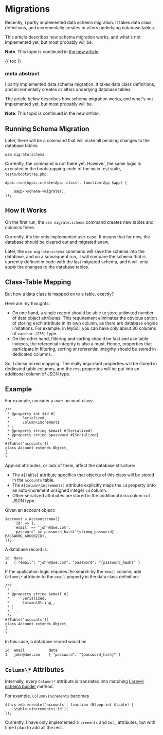 # Migrations

Recently, I partly implemented data schema migration. It takes data class definitions, and incrementally creates or alters underlying database tables.

This article describes how schema migration works, and what's not implemented yet, but most probably will be.

**Note**. This topic is continued in [the new article](17-data-database.md).   

{{ toc }} 

### meta.abstract

I partly implemented data schema migration. It takes data class definitions, and incrementally creates or alters underlying database tables.

The article below describes how schema migration works, and what's not implemented yet, but most probably will be.

**Note**. This topic is continued in the *new article*.

## Running Schema Migration

Later, there will be a command that will make all pending changes to the database tables:

    osm migrate:schema

Currently, the command is not there yet. However, the same logic is executed in the bootstrapping code of the main test suite, `tests/bootstrap.php`:

    Apps::run(Apps::create(App::class), function(App $app) {
        ...
        $app->schema->migrate();
    });

## How It Works

On the first run, the `osm migrate:schema` command creates new tables and columns there. 

Currently, it's the only implemented use-case. It means that for now, the database should be cleared out and migrated anew.

Later, the `osm migrate:schema` command will save the schema into the database, and on a subsequent run, it will compare the schema that is currently defined in code with the last migrated schema, and it will only apply the changes to the database tables.

## Class-Table Mapping

But how a data class is mapped on to a table, exactly?

Here are my thoughts:

* On one hand, a single record should be able to store unlimited number of data object attributes. This requirement eliminates the obvious option of storing each attribute in its own column, as there are database engine limitations. For example, in MySql, you can have only about 80 columns of `varchar (255)` type.
* On the other hand, filtering and sorting should be fast and use table indexes, the referential integrity is also a must. Hence, properties that participate in filtering, sorting or referential integrity should be stored in dedicated columns.    

So, I chose mixed mapping. The really important properties will be stored in dedicated table columns, and the rest properties will be put into an additional column of JSON type.

## Example

For example, consider a user account class:

    /**
     * @property int $id #[
     *      Serialized,
     *      Column\Increments
     * ]
     * @property string $email #[Serialized]
     * @property string $password #[Serialized]
     */
    #[Table('accounts')]
    class Account extends Object_
    {
    }

Applied attributes, or lack of them, affect the database structure:

* The `#[Table]` attribute specifies that objects of this class will be stored in the `accounts` table. 
* The `#[Column\Increments]` attribute explicitly maps the `id` property onto an auto-increment unsigned integer `id` column.
* Other serialized attributes are stored in the additional `data` column of JSON type. 

Given an account object: 

    $account = Account::new([
        'id' => 1,
        'email' => 'john@doe.com',
        'password' => password_hash('{strong_password}', PASSWORD_ARGON2ID),
    ]);

A database record is:

    id  data           
    1   { "email": "john@doe.com", "password": "{password_hash}" }

If the application logic requires the search by the `email` column, add `Column\*` attribute to the `email` property in the data class definition:

    /**
     * ...
     * @property string $email #[
     *      Serialized,
     *      Column\String_,
     * ]
     * ...
     */
    #[Table('accounts')]
    class Account extends Object_
    {
    }

In this case, a database record would be

    id  email           data           
    1   john@doe.com    { "password": "{password_hash}" }

## `Column\*` Attributes

Internally, every `Column\*` attribute is translated into matching [Laravel schema builder](https://laravel.com/docs/migrations#creating-columns) method.

For example, `Column\Increments` becomes

    $this->db->create('accounts', function (Blueprint $table) {
        $table->increments('id');
    });   

Currently, I have only implemented `Increments` and `Int_` attributes, but with time I plan to add all the rest.

